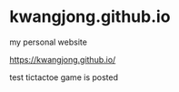 # kwangjong.github.io
my personal website

https://kwangjong.github.io/

test tictactoe game is posted
